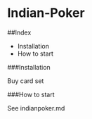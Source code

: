 # Indian-Poker

##Index

- Installation
- How to start

###Installation

Buy card set 

###How to start

See indianpoker.md 
